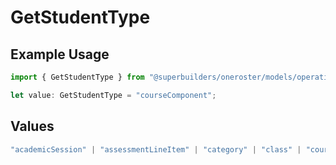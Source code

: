 # GetStudentType

## Example Usage

```typescript
import { GetStudentType } from "@superbuilders/oneroster/models/operations";

let value: GetStudentType = "courseComponent";
```

## Values

```typescript
"academicSession" | "assessmentLineItem" | "category" | "class" | "course" | "demographics" | "enrollment" | "gradingPeriod" | "lineItem" | "org" | "resource" | "result" | "scoreScale" | "student" | "teacher" | "term" | "user" | "componentResource" | "courseComponent"
```